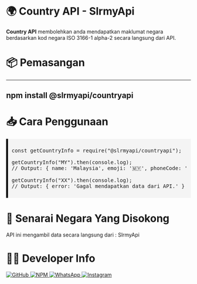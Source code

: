 # 🌍 Country API - SlrmyApi

**Country API** membolehkan anda mendapatkan maklumat negara berdasarkan kod negara ISO 3166-1 alpha-2 secara langsung dari API.

# 📦 Pemasangan
---
npm install @slrmyapi/countryapi
---
# 📥 Cara Penggunaan

<div style="background-color: #f4f4f4; border-left: 5px solid #000; padding: 10px; font-family: monospace;">

<pre>
const getCountryInfo = require("@slrmyapi/countryapi");

getCountryInfo("MY").then(console.log);
// Output: { name: 'Malaysia', emoji: '🇲🇾', phoneCode: '+60' }

getCountryInfo("XX").then(console.log);
// Output: { error: 'Gagal mendapatkan data dari API.' }
</pre>

</div>

# 📌 Senarai Negara Yang Disokong

API ini mengambil data secara langsung dari : SlrmyApi

# 👨‍💻 Developer Info

<p align="left">
  <a href="https://github.com/slrmyshopofficial">
    <img src="https://img.shields.io/badge/GitHub-000000?style=for-the-badge&logo=github&logoColor=white" alt="GitHub">
  </a>
  <a href="https://www.npmjs.com/package/@slrmyapi/countryapi">
    <img src="https://img.shields.io/badge/NPM-CB3837?style=for-the-badge&logo=npm&logoColor=white" alt="NPM">
  </a>
  <a href="https://wa.me/601136871190">
    <img src="https://img.shields.io/badge/WhatsApp-25D366?style=for-the-badge&logo=whatsapp&logoColor=white" alt="WhatsApp">
  </a>
  <a href="https://instagram.com/slrmyshopofficial">
    <img src="https://img.shields.io/badge/Instagram-E4405F?style=for-the-badge&logo=instagram&logoColor=white" alt="Instagram">
  </a>
</p>
